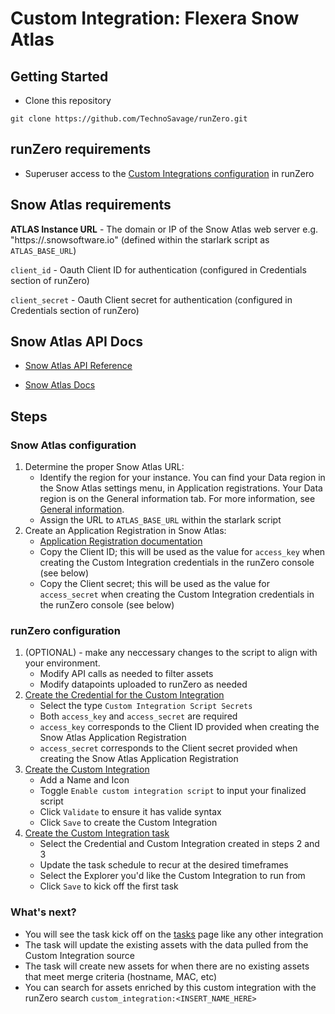 # Custom Integration: Flexera Snow Atlas

## Getting Started

- Clone this repository

```
git clone https://github.com/TechnoSavage/runZero.git
``` 

## runZero requirements

- Superuser access to the [Custom Integrations configuration](https://console.runzero.com/custom-integrations) in runZero

##  Snow Atlas requirements

**ATLAS Instance URL** - The domain or IP of the Snow Atlas web server e.g. "https://<region>.snowsoftware.io" (defined within the starlark script as `ATLAS_BASE_URL`)

`client_id` - Oauth Client ID for authentication (configured in Credentials section of runZero)

`client_secret` - Oauth Client secret for authentication (configured in Credentials section of runZero)

## Snow Atlas API Docs

- [Snow Atlas API Reference](https://docs-snow.flexera.com/snow-atlas-api/resources/)

- [Snow Atlas Docs](https://docs-snow.flexera.com/snow-atlas/user-documentation/)

## Steps

### Snow Atlas configuration

1. Determine the proper Snow Atlas URL:
    - Identify the region for your instance. You can find your Data region in the Snow Atlas settings menu, in Application registrations. Your Data region is on the General information tab. For more information, see [General information](https://docs-snow.flexera.com/snow-atlas/user-documentation/snow-atlas-settings/application-registrations/#general-information).
    - Assign the URL to `ATLAS_BASE_URL` within the starlark script 
2. Create an Application Registration in Snow Atlas: 
    - [Application Registration documentation](https://docs-snow.flexera.com/snow-atlas/user-documentation/snow-atlas-settings/application-registrations/manage-application-registrations)
    - Copy the Client ID; this will be used as the value for `access_key` when creating the Custom Integration credentials in the runZero console (see below)
    - Copy the Client secret; this will be used as the value for `access_secret` when creating the Custom Integration credentials in the runZero console (see below)

### runZero configuration

1. (OPTIONAL) - make any neccessary changes to the script to align with your environment. 
    - Modify API calls as needed to filter assets
    - Modify datapoints uploaded to runZero as needed 
2. [Create the Credential for the Custom Integration](https://console.runzero.com/credentials)
    - Select the type `Custom Integration Script Secrets`
    - Both `access_key` and `access_secret` are required
    - `access_key` corresponds to the Client ID provided when creating the Snow Atlas Application Registration
    -  `access_secret` corresponds to the Client secret provided when creating the Snow Atlas Application Registration
3. [Create the Custom Integration](https://console.runzero.com/custom-integrations/new)
    - Add a Name and Icon 
    - Toggle `Enable custom integration script` to input your finalized script
    - Click `Validate` to ensure it has valide syntax
    - Click `Save` to create the Custom Integration 
4. [Create the Custom Integration task](https://console.runzero.com/ingest/custom/)
    - Select the Credential and Custom Integration created in steps 2 and 3
    - Update the task schedule to recur at the desired timeframes
    - Select the Explorer you'd like the Custom Integration to run from
    - Click `Save` to kick off the first task 


### What's next?

- You will see the task kick off on the [tasks](https://console.runzero.com/tasks) page like any other integration 
- The task will update the existing assets with the data pulled from the Custom Integration source 
- The task will create new assets for when there are no existing assets that meet merge criteria (hostname, MAC, etc)
- You can search for assets enriched by this custom integration with the runZero search `custom_integration:<INSERT_NAME_HERE>`